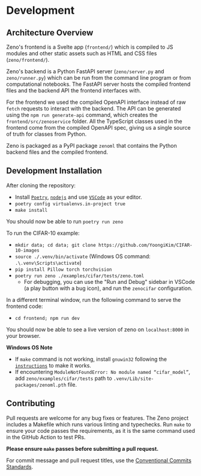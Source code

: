 # Development

## Architecture Overview

Zeno's frontend is a Svelte app (`frontend/`) which is compiled to JS modules and other static assets such as HTML and CSS files (`zeno/frontend/`).

Zeno's backend is a Python FastAPI server (`zeno/server.py` and `zeno/runner.py`) which can be run from the command line program or from computational notebooks.
The FastAPI server hosts the compiled frontend files and the backend API the frontend interfaces with.

For the frontend we used the compiled OpenAPI interface instead of raw `fetch` requests to interact with the backend.
The API can be generated using the `npm run generate-api` command, which creates the `frontend/src/zenoservice` folder.
All the TypeScript classes used in the frontend come from the compiled OpenAPI spec, giving us a single source of truth for classes from Python.

Zeno is packaged as a PyPI package `zenoml` that contains the Python backend files and the compiled frontend.

## Development Installation

After cloning the repository:

- Install [`Poetry`](https://python-poetry.org/docs/master/#installing-with-the-official-installer), [`nodejs`](https://nodejs.org/en/download/) and use [`VSCode`](https://code.visualstudio.com/) as your editor.
- `poetry config virtualenvs.in-project true`
- `make install`

You should now be able to run `poetry run zeno`

To run the CIFAR-10 example:

- `mkdir data; cd data; git clone https://github.com/YoongiKim/CIFAR-10-images`
- `source ./.venv/bin/activate` (Windows OS command: `.\.venv\Scripts\activate`)
- `pip install Pillow torch torchvision`
- `poetry run zeno ./examples/cifar/tests/zeno.toml`
  - For debugging, you can use the "Run and Debug" sidebar in VSCode (a play button with a bug icon), and run the `zenocifar` configuration.

In a different terminal window, run the following command to serve the frontend code:

- `cd frontend; npm run dev`

You should now be able to see a live version of zeno on `localhost:8000` in your browser.

**Windows OS Note**
- If `make` command is not working, install `gnuwin32` following the [`instructions`](https://superuser.com/a/1634350) to make it works.
- If encountering `ModuleNotFoundError: No module named “cifar_model”`, add `zeno/examples/cifar/tests` path to `.venv/Lib/site-packages/zenoml.pth` file.

## Contributing

Pull requests are welcome for any bug fixes or features.
The Zeno project includes a Makefile which runs various linting and typechecks.
Run `make` to ensure your code passes the requirements, as it is the same command used in the GitHub Action to test PRs.

**Please ensure `make` passes before submitting a pull request.**

For commit message and pull request titles, use the [Conventional Commits Standards](https://www.conventionalcommits.org/en/v1.0.0/#summary).

